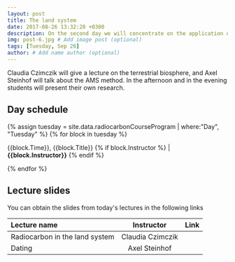 ```yaml
---
layout: post
title: The land system
date: 2017-08-26 13:32:20 +0300
description: On the second day we will concentrate on the application of radiocarbon to study terrestrial systems
img: post-6.jpg # Add image post (optional)
tags: [Tuesday, Sep 26]
author: # Add name author (optional)
---
```


Claudia Czimczik will give a lecture on the terrestrial biosphere, and Axel Steinhof will talk about the AMS method. 
In the afternoon and in the evening students will present their own research. 

## Day schedule

{% assign tuesday = site.data.radiocarbonCourseProgram | where:"Day", "Tuesday" %}
{% for block in tuesday %}
<p>{{block.Time}}, {{block.Title}} {% if block.Instructor %} | <b>{{block.Instructor}}</b> {% endif %} </p>
{% endfor %}


<br>

## Lecture slides
You can obtain the slides from today's lectures in the following links

| Lecture name | Instructor | Link |
|:-------------|:----------:|:------:|
| Radiocarbon in the land system | Claudia Czimczik | <a href="{{ site.baseurl }}/lectures/Czimczik_Land.pdf"> <i class="fa fa-file" aria-hidden="true"></i></a>  |
| Dating | Axel Steinhof | |

